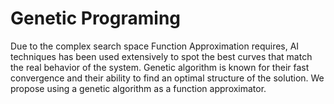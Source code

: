 # Genetic Programing
 Due to the complex search space Function Approximation requires, AI techniques has been used extensively to spot the best curves that match the real behavior of the system. Genetic algorithm is known for their fast convergence and their ability to find an optimal structure of the solution. We propose using a genetic algorithm as a function approximator.
